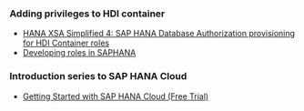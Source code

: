 ### Adding privileges to HDI container


* [HANA XSA Simplified 4: SAP HANA Database Authorization provisioning for HDI Container roles](https://blogs.sap.com/2020/07/27/hana-xsa-simplified-4-sap-hana-database-authorization-provisioning-for-hdi-container-roles/)
* [Developing roles in SAPHANA](https://www.sap.com/documents/2018/04/fe086f0d-fa7c-0010-87a3-c30de2ffd8ff.html)


### Introduction series to SAP HANA Cloud
* [Getting Started with SAP HANA Cloud (Free Trial)](https://blogs.sap.com/2020/03/28/getting-started-with-sap-hana-cloud/)
